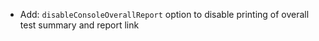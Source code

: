 * Add: `disableConsoleOverallReport` option to disable printing of overall test summary and report link